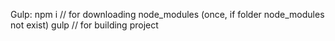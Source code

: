 Gulp:
npm i // for downloading node_modules (once, if folder node_modules not exist)
gulp // for building project
